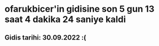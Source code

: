 # ofarukbicer'in gidisine son 5 gun 13 saat 4 dakika 24 saniye kaldi

## Gidis tarihi: 30.09.2022 :(